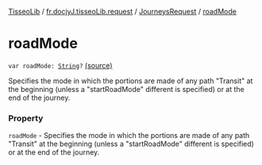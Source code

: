[TisseoLib](../../index.md) / [fr.docjyJ.tisseoLib.request](../index.md) / [JourneysRequest](index.md) / [roadMode](./road-mode.md)

# roadMode

`var roadMode: `[`String`](https://kotlinlang.org/api/latest/jvm/stdlib/kotlin/-string/index.html)`?` [(source)](https://github.com/docjyj/tisseoLib/tree/master/src/main/kotlin/fr/docjyJ/tisseoLib/request/JourneysRequest.kt#L51)

Specifies the mode in which the portions are made of any path "Transit" at the beginning (unless a "startRoadMode" different is specified) or at the end of the journey.

### Property

`roadMode` - Specifies the mode in which the portions are made of any path "Transit" at the beginning (unless a "startRoadMode" different is specified) or at the end of the journey.